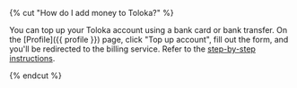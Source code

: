 {% cut "How do I add money to Toloka?" %}

You can top up your Toloka account using a bank card or bank transfer. On the [Profile]({{ profile }}) page, click "Top up account", fill out the form, and you'll be redirected to the billing service. Refer to the [step-by-step instructions](../../../../guide/concepts/refill.md#step-by-step).

{% endcut %}